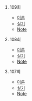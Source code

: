 1. 109회
    - [이론](https://youtu.be/DOHttnJt_dQ)
    - [실기](https://youtu.be/yXMnTfFnsfQ)
    - [Note](./Note/109회.md)

2. 108회
    - [이론](https://youtu.be/fPLMm2NTKDY)
    - [실기](https://youtu.be/vh4vJd7UOnE)
    - [Note](./Note/108회.md)

3. 107회
    - [이론](https://youtu.be/hvRupIMK-nM?list=PLI496A1RK6Iywov_2x4GAq3oYVbbttuba)
    - [실기](https://youtu.be/97jOlWR8SBM?list=PLI496A1RK6Iywov_2x4GAq3oYVbbttuba)
    - [Note](./Note/107회.md)